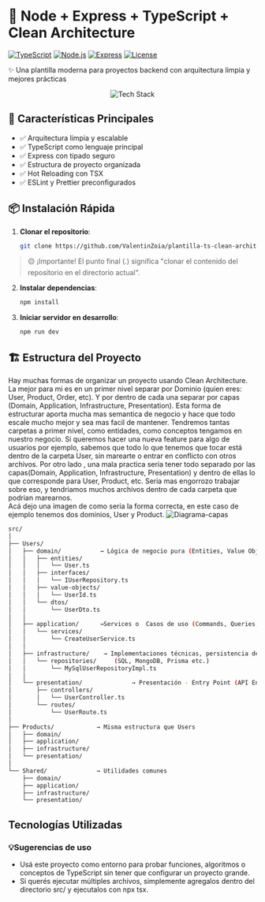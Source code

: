 # 🌟 Node + Express + TypeScript + Clean Architecture 

[![TypeScript](https://img.shields.io/badge/TypeScript-4.0+-3178C6?logo=typescript&logoColor=white)](https://www.typescriptlang.org/)
[![Node.js](https://img.shields.io/badge/Node.js-18+-339933?logo=node.js&logoColor=white)](https://nodejs.org/)
[![Express](https://img.shields.io/badge/Express-4.x-000000?logo=express&logoColor=white)](https://expressjs.com/)
[![License](https://img.shields.io/badge/License-MIT-blue.svg)](https://opensource.org/licenses/MIT)

✨ Una plantilla moderna para proyectos backend con arquitectura limpia y mejores prácticas

<div align="center">
  <img src="https://skillicons.dev/icons?i=ts,nodejs,express,git,vscode,github" alt="Tech Stack" />
</div>

## 🚀 Características Principales

- ✅ Arquitectura limpia y escalable
- ✅ TypeScript como lenguaje principal
- ✅ Express con tipado seguro
- ✅ Estructura de proyecto organizada
- ✅ Hot Reloading con TSX
- ✅ ESLint y Prettier preconfigurados

## 📦 Instalación Rápida


1. **Clonar el repositorio**:
   ```bash
   git clone https://github.com/ValentinZoia/plantilla-ts-clean-architecture.git .

   ```
> 🟡 ¡Importante! El punto final (.) significa "clonar el contenido del repositorio en el directorio actual".

2. **Instalar dependencias**:
   ```bash
   npm install

   ```


2. **Iniciar servidor en desarrollo**:
   ```bash
   npm run dev

   ```

## 🏗 Estructura del Proyecto
Hay muchas formas de organizar un proyecto usando Clean Architecture. La mejor para mi es en un primer nivel separar por Dominio (quien eres: User, Product, Order, etc). Y por dentro de cada una separar por capas (Domain, Application, Infrastructure, Presentation). Esta forma de estructurar aporta mucha mas semantica de negocio y hace que todo escale mucho mejor y sea mas facil de mantener. Tendremos tantas carpetas a primer nivel, como entidades, como conceptos tengamos en nuestro negocio. Si queremos hacer una nueva feature para algo de usuarios por ejemplo, sabemos que todo lo que tenemos que tocar está dentro de la carpeta User, sin marearte o entrar en conflicto con otros archivos. Por otro lado , una mala practica seria tener todo separado por las capas(Domain, Application, Infrastructure, Presentation) y dentro de ellas lo que corresponde para User, Product, etc. Seria mas engorrozo trabajar sobre eso, y tendriamos muchos archivos dentro de cada carpeta que podrian marearnos.<br>
Acá dejo una imagen de como seria la forma correcta, en este caso de ejemplo tenemos dos dominios, User y Product.
![Diagrama-capas](https://i.imgur.com/LCeSxUK.jpeg)
<br>
```bash
src/
│
├── Users/
│   ├── domain/           → Lógica de negocio pura (Entities, Value Objects, Interfaces, DTOs)
│   │   ├── entities/
│   │   │   └── User.ts
│   │   ├── interfaces/
│   │   │   └── IUserRepository.ts
│   │   ├── value-objects/
│   │   │   └── UserId.ts
│   │   └── dtos/
│   │       └── UserDto.ts 
│   │
│   ├── application/      →Services o  Casos de uso (Commands, Queries, Use Cases)
│   │   └── services/
│   │       └── CreateUserService.ts
│   │
│   ├── infrastructure/    → Implementaciones técnicas, persistencia de datos (DB, APIs externas)
│   │   └── repositories/     (SQL, MongoDB, Prisma etc.)
│   │       └── MySqlUserRepositoryImpl.ts 
│   │
│   └── presentation/              → Presentación - Entry Point (API Endpoints - Controllers, Routes, Middleares)
│       ├── controllers/
│       │   └── UserController.ts
│       └── routes/
│           └── UserRoute.ts
│
├── Products/            → Misma estructura que Users
│   ├── domain/
│   ├── application/
│   ├── infrastructure/
│   └── presentation/
│
└── Shared/              → Utilidades comunes
    ├── domain/
    ├── application/
    ├── infrastructure/
    └── presentation/

   ```


## Tecnologías Utilizadas
### 💡Sugerencias de uso
- Usá este proyecto como entorno para probar funciones, algoritmos o conceptos de TypeScript sin tener que configurar un proyecto grande.
- Si querés ejecutar múltiples archivos, simplemente agregalos dentro del directorio src/ y ejecutalos con npx tsx.

